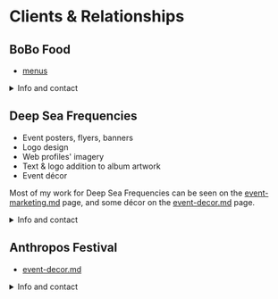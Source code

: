# Clients & Relationships

## BoBo Food

* [menus](portfolio/graphic-design-work/menus/ "mention")&#x20;

<details>

<summary>Info and contact</summary>

Đà Nẵng, Quảng Nam, Việt Nam

* [Facebook page](https://www.facebook.com/GreekBoBoFood)&#x20;
* Instagram page&#x20;
* [Google Maps listing](https://maps.app.goo.gl/m4N788WYKXYn8TeS6)&#x20;

</details>

## Deep Sea Frequencies

* Event posters, flyers, banners
* Logo design
* Web profiles' imagery
* Text & logo addition to album artwork
* Event décor

Most of my work for Deep Sea Frequencies can be seen on the [event-marketing.md](portfolio/graphic-design-work/event-marketing.md "mention") page, and some décor on the [event-decor.md](portfolio/event-decor.md "mention") page.&#x20;

<details>

<summary>Info and contact</summary>

\[ was Psychedelic Jelly ]

Bristol-based, west country, United Kingdom

* Website (GitBook) — catalogue of our musicians, music releases, visual artists, performers, events, and more
* [Facebook page](https://www.facebook.com/DeepSeaFrequencies) — keep up to date with our events and releases
* [SoundCloud page](https://soundcloud.com/DeepSeaFrequencies) — stream our releases and favourite music
* [Bandcamp page](https://deepseafrequencies.bandcamp.com/) — buy our music, support our artists 💜
* [Instagram page](https://www.instagram.com/psyjelly_new/) — (currently inactive)

### Contact

* [Gmail us](mailto:psyjelly@gmail.com)&#x20;
* [Email us](mailto:info@psyjelly.co.uk) (subject to change; please email via Gmail instead)

</details>

## Anthropos Festival

* [event-decor.md](portfolio/event-decor.md "mention")&#x20;

<details>

<summary>Info and contact</summary>

Hertfordshire, north of London, United Kingdom

* [Facebook page](https://www.facebook.com/AnthroposFestival/)&#x20;
* Telegram notification channel?&#x20;
* Instagram page&#x20;

</details>

